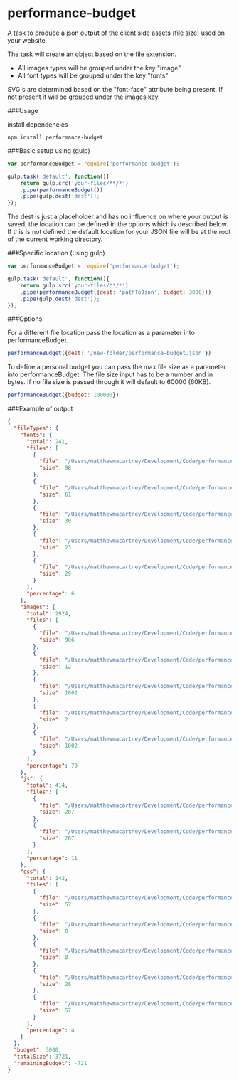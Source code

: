 # performance-budget

A task to produce a json output of the client side assets (file size) used on your website.

The task will create an object based on the file extension.

* All images types will be grouped under the key "image"
* All font types will be grouped under the key "fonts"

SVG's are determined based on the "font-face" attribute being present. If not present it will be grouped under the images key.

###Usage

install dependencies

```
npm install performance-budget
```

###Basic setup using (gulp)

```javascript
var performanceBudget = require('performance-budget');

gulp.task('default', function(){
	return gulp.src('your-files/**/*')
    .pipe(performanceBudget())
    .pipe(gulp.dest('dest'));
});
```

The dest is just a placeholder and has no influence on where your output is saved, the location can be defined in the options which is described below. If this is not defined the default location for your JSON file will be at the root of the current working directory.

###Specific location (using gulp)

```javascript
var performanceBudget = require('performance-budget');

gulp.task('default', function(){
	return gulp.src('your-files/**/*')
    .pipe(performanceBudget({dest: 'pathToJson', budget: 3000}))
    .pipe(gulp.dest('dest'));
});
```

###Options

For a different file location pass the location as a parameter into performanceBudget.

```javascript
performanceBudget({dest: '/new-folder/performance-budget.json'})
```

To define a personal budget you can pass the max file size as a parameter into performanceBudget.
The file size input has to be a number and in bytes. If no file size is passed through it will
default to 60000 (60KB).

```javascript
performanceBudget({budget: 100000})
```

###Example of output

```json
{
  "fileTypes": {
    "fonts": {
      "total": 241,
      "files": [
        {
          "file": "/Users/matthewmacartney/Development/Code/performance-budget/_src/fonts/gt-pressura-mono-regular-webfont.svg",
          "size": 98
        },
        {
          "file": "/Users/matthewmacartney/Development/Code/performance-budget/_src/fonts/gt-pressura-mono-regular-webfont.ttf",
          "size": 61
        },
        {
          "file": "/Users/matthewmacartney/Development/Code/performance-budget/_src/fonts/gt-pressura-mono-regular-webfont.woff",
          "size": 30
        },
        {
          "file": "/Users/matthewmacartney/Development/Code/performance-budget/_src/fonts/gt-pressura-mono-regular-webfont.woff2",
          "size": 23
        },
        {
          "file": "/Users/matthewmacartney/Development/Code/performance-budget/_src/fonts/gt-pressura-regular-webfont.eot",
          "size": 29
        }
      ],
      "percentage": 6
    },
    "images": {
      "total": 2924,
      "files": [
        {
          "file": "/Users/matthewmacartney/Development/Code/performance-budget/_src/images/cl-logo.svg",
          "size": 906
        },
        {
          "file": "/Users/matthewmacartney/Development/Code/performance-budget/_src/images/images.jpg",
          "size": 12
        },
        {
          "file": "/Users/matthewmacartney/Development/Code/performance-budget/_src/images/imgres-1.png",
          "size": 1002
        },
        {
          "file": "/Users/matthewmacartney/Development/Code/performance-budget/_src/images/imgres.png",
          "size": 2
        },
        {
          "file": "/Users/matthewmacartney/Development/Code/performance-budget/_src/totalFileSize/imgres-1.png",
          "size": 1002
        }
      ],
      "percentage": 79
    },
    "js": {
      "total": 414,
      "files": [
        {
          "file": "/Users/matthewmacartney/Development/Code/performance-budget/_src/scripts/test.js",
          "size": 207
        },
        {
          "file": "/Users/matthewmacartney/Development/Code/performance-budget/_src/totalFileSize/test.js",
          "size": 207
        }
      ],
      "percentage": 11
    },
    "css": {
      "total": 142,
      "files": [
        {
          "file": "/Users/matthewmacartney/Development/Code/performance-budget/_src/styles/info.css",
          "size": 57
        },
        {
          "file": "/Users/matthewmacartney/Development/Code/performance-budget/_src/styles/other.css",
          "size": 0
        },
        {
          "file": "/Users/matthewmacartney/Development/Code/performance-budget/_src/styles/other2.css",
          "size": 0
        },
        {
          "file": "/Users/matthewmacartney/Development/Code/performance-budget/_src/styles/test.css",
          "size": 28
        },
        {
          "file": "/Users/matthewmacartney/Development/Code/performance-budget/_src/totalFileSize/info.css",
          "size": 57
        }
      ],
      "percentage": 4
    }
  },
  "budget": 3000,
  "totalSize": 3721,
  "remainingBudget": -721
}
```
